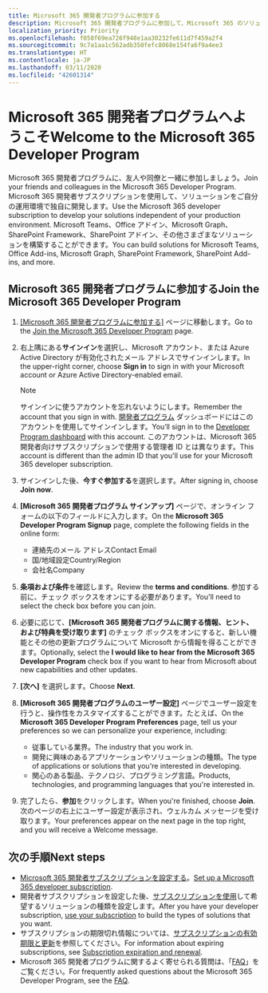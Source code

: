 ```yaml
---
title: Microsoft 365 開発者プログラムに参加する
description: Microsoft 365 開発者プログラムに参加して、Microsoft 365 のソリューションをご自分の運用環境で独自に開発します。
localization_priority: Priority
ms.openlocfilehash: f058f69ea726f948e1aa30232fe611d7f459a2f4
ms.sourcegitcommit: 9c7a1aa1c562adb350fefc8068e154fa6f9a4ee3
ms.translationtype: HT
ms.contentlocale: ja-JP
ms.lasthandoff: 03/11/2020
ms.locfileid: "42601314"
---
```

# <a name="welcome-to-the-microsoft-365-developer-program"></a><span data-ttu-id="2e348-103">Microsoft 365 開発者プログラムへようこそ</span><span class="sxs-lookup"><span data-stu-id="2e348-103">Welcome to the Microsoft 365 Developer Program</span></span>

<span data-ttu-id="2e348-104">Microsoft 365 開発者プログラムに、友人や同僚と一緒に参加しましょう。</span><span class="sxs-lookup"><span data-stu-id="2e348-104">Join your friends and colleagues in the Microsoft 365 Developer Program.</span></span> <span data-ttu-id="2e348-105">Microsoft 365 開発者サブスクリプションを使用して、ソリューションをご自分の運用環境で独自に開発します。</span><span class="sxs-lookup"><span data-stu-id="2e348-105">Use the Microsoft 365 developer subscription to develop your solutions independent of your production environment.</span></span> <span data-ttu-id="2e348-106">Microsoft Teams、Office アドイン、Microsoft Graph、SharePoint Framework、SharePoint アドイン、その他さまざまなソリューションを構築することができます。</span><span class="sxs-lookup"><span data-stu-id="2e348-106">You can build solutions for Microsoft Teams, Office Add-ins, Microsoft Graph, SharePoint Framework, SharePoint Add-ins, and more.</span></span>

## <a name="join-the-microsoft-365-developer-program"></a><span data-ttu-id="2e348-107">Microsoft 365 開発者プログラムに参加する</span><span class="sxs-lookup"><span data-stu-id="2e348-107">Join the Microsoft 365 Developer Program</span></span>

1. <span data-ttu-id="2e348-108">[[Microsoft 365 開発者プログラムに参加する]](https://developer.microsoft.com/ja-JP/microsoft-365/dev-program) ページに移動します。</span><span class="sxs-lookup"><span data-stu-id="2e348-108">Go to the [Join the Microsoft 365 Developer Program](https://developer.microsoft.com/ja-JP/microsoft-365/dev-program) page.</span></span> 

2. <span data-ttu-id="2e348-109">右上隅にある**サインイン**を選択し、Microsoft アカウント、または Azure Active Directory が有効化されたメール アドレスでサインインします。</span><span class="sxs-lookup"><span data-stu-id="2e348-109">In the upper-right corner, choose **Sign in** to sign in with your Microsoft account or Azure Active Directory-enabled email.</span></span>

    > [!NOTE]
    > <span data-ttu-id="2e348-110">サインインに使うアカウントを忘れないようにします。</span><span class="sxs-lookup"><span data-stu-id="2e348-110">Remember the account that you sign in with.</span></span> <span data-ttu-id="2e348-111">[開発者プログラム](https://developer.microsoft.com/office/profile) ダッシュボードにはこのアカウントを使用してサインインします。</span><span class="sxs-lookup"><span data-stu-id="2e348-111">You’ll sign in to the [Developer Program dashboard](https://developer.microsoft.com/office/profile) with this account.</span></span> <span data-ttu-id="2e348-112">このアカウントは、Microsoft 365 開発者向けサブスクリプションで使用する管理者 ID とは異なります。</span><span class="sxs-lookup"><span data-stu-id="2e348-112">This account is different than the admin ID that you'll use for your Microsoft 365 developer subscription.</span></span>

3. <span data-ttu-id="2e348-113">サインインした後、**今すぐ参加する**を選択します。</span><span class="sxs-lookup"><span data-stu-id="2e348-113">After signing in, choose **Join now**.</span></span>

4. <span data-ttu-id="2e348-114">**[Microsoft 365 開発者プログラム サインアップ]** ページで、オンライン フォームの以下のフィールドに入力します。</span><span class="sxs-lookup"><span data-stu-id="2e348-114">On the **Microsoft 365 Developer Program Signup** page, complete the following fields in the online form:</span></span>

    - <span data-ttu-id="2e348-115">連絡先のメール アドレス</span><span class="sxs-lookup"><span data-stu-id="2e348-115">Contact Email</span></span>
    - <span data-ttu-id="2e348-116">国/地域設定</span><span class="sxs-lookup"><span data-stu-id="2e348-116">Country/Region</span></span>
    - <span data-ttu-id="2e348-117">会社名</span><span class="sxs-lookup"><span data-stu-id="2e348-117">Company</span></span>

5. <span data-ttu-id="2e348-118">**条項および条件**を確認します。</span><span class="sxs-lookup"><span data-stu-id="2e348-118">Review the **terms and conditions**.</span></span> <span data-ttu-id="2e348-119">参加する前に、チェック ボックスをオンにする必要があります。</span><span class="sxs-lookup"><span data-stu-id="2e348-119">You'll need to select the check box before you can join.</span></span>

6. <span data-ttu-id="2e348-120">必要に応じて、**[Microsoft 365 開発者プログラムに関する情報、ヒント、および特典を受け取ります]** のチェック ボックスをオンにすると、新しい機能とその他の更新プログラムについて Microsoft から情報を得ることができます。</span><span class="sxs-lookup"><span data-stu-id="2e348-120">Optionally, select the **I would like to hear from the Microsoft 365 Developer Program** check box if you want to hear from Microsoft about new capabilities and other updates.</span></span> 

7. <span data-ttu-id="2e348-121">**[次へ]** を選択します。</span><span class="sxs-lookup"><span data-stu-id="2e348-121">Choose **Next**.</span></span>

8. <span data-ttu-id="2e348-122">**[Microsoft 365 開発者プログラムのユーザー設定]** ページでユーザー設定を行うと、操作性をカスタマイズすることができます。たとえば、</span><span class="sxs-lookup"><span data-stu-id="2e348-122">On the **Microsoft 365 Developer Program Preferences** page, tell us your preferences so we can personalize your experience, including:</span></span>

    - <span data-ttu-id="2e348-123">従事している業界。</span><span class="sxs-lookup"><span data-stu-id="2e348-123">The industry that you work in.</span></span>
    - <span data-ttu-id="2e348-124">開発に興味のあるアプリケーションやソリューションの種類。</span><span class="sxs-lookup"><span data-stu-id="2e348-124">The type of applications or solutions that you're interested in developing.</span></span>
    - <span data-ttu-id="2e348-125">関心のある製品、テクノロジ、プログラミング言語。</span><span class="sxs-lookup"><span data-stu-id="2e348-125">Products, technologies, and programming languages that you're interested in.</span></span>

9. <span data-ttu-id="2e348-126">完了したら、**参加**をクリックします。</span><span class="sxs-lookup"><span data-stu-id="2e348-126">When you're finished, choose **Join**.</span></span> <span data-ttu-id="2e348-127">次のページの右上にユーザー設定が表示され、ウェルカム メッセージを受け取ります。</span><span class="sxs-lookup"><span data-stu-id="2e348-127">Your preferences appear on the next page in the top right, and you will receive a Welcome message.</span></span>



## <a name="next-steps"></a><span data-ttu-id="2e348-128">次の手順</span><span class="sxs-lookup"><span data-stu-id="2e348-128">Next steps</span></span>

- <span data-ttu-id="2e348-129">[Microsoft 365 開発者サブスクリプションを設定する](microsoft-365-developer-program-get-started.md)。</span><span class="sxs-lookup"><span data-stu-id="2e348-129">[Set up a Microsoft 365 developer subscription](microsoft-365-developer-program-get-started.md).</span></span> 
- <span data-ttu-id="2e348-130">開発者サブスクリプションを設定した後、[サブスクリプションを使用](build-microsoft-365-solutions.md)して希望するソリューションの種類を設定します。</span><span class="sxs-lookup"><span data-stu-id="2e348-130">After you have your developer subscription, [use your subscription](build-microsoft-365-solutions.md) to build the types of solutions that you want.</span></span>
- <span data-ttu-id="2e348-131">サブスクリプションの期限切れ情報については、[サブスクリプションの有効期限と更新](subscription-expiration-and-renewal.md)を参照してください。</span><span class="sxs-lookup"><span data-stu-id="2e348-131">For information about expiring subscriptions, see [Subscription expiration and renewal](subscription-expiration-and-renewal.md).</span></span>
- <span data-ttu-id="2e348-132">Microsoft 365 開発者プログラムに関するよく寄せられる質問は、「[FAQ](microsoft-365-developer-program-faq.md)」をご覧ください。</span><span class="sxs-lookup"><span data-stu-id="2e348-132">For frequently asked questions about the Microsoft 365 Developer Program, see the [FAQ](microsoft-365-developer-program-faq.md).</span></span>


